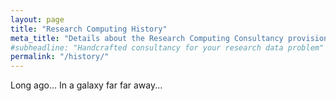 ```yaml
---
layout: page
title: "Research Computing History"
meta_title: "Details about the Research Computing Consultancy provision"
#subheadline: "Handcrafted consultancy for your research data problem"
permalink: "/history/"
---
```


Long ago...
           In a galaxy far far away...
